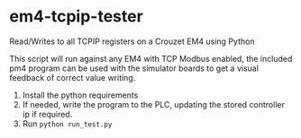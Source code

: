 # em4-tcpip-tester
Read/Writes to all TCPIP registers on a Crouzet EM4 using Python

This script will run against any EM4 with TCP Modbus enabled, the
included pm4 program can be used with the simulator boards to get
a visual feedback of correct value writing.


1. Install the python requirements
2. If needed, write the program to the PLC, updating the stored controller
ip if required.
3. Run `python run_test.py`